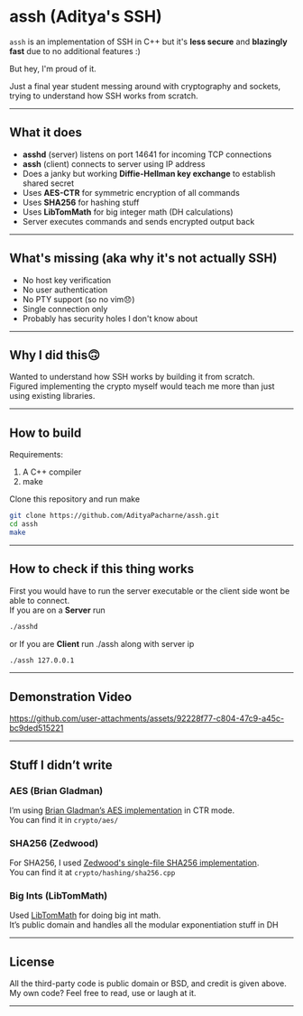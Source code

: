 # assh (Aditya's SSH)

`assh` is an implementation of SSH in C++ 
but it's **less secure** and **blazingly fast** due to no additional features :)

But hey, I'm proud of it.

Just a final year student messing around with cryptography and sockets, trying to understand how SSH works from scratch.

---

## What it does
- **asshd** (server) listens on port 14641 for incoming TCP connections
- **assh** (client) connects to server using IP address
- Does a janky but working **Diffie-Hellman key exchange** to establish shared secret
- Uses **AES-CTR** for symmetric encryption of all commands
- Uses **SHA256** for hashing stuff
- Uses **LibTomMath** for big integer math (DH calculations)
- Server executes commands and sends encrypted output back

---

## What's missing (aka why it's not actually SSH)
- No host key verification
- No user authentication  
- No PTY support (so no vim😞)
- Single connection only
- Probably has security holes I don't know about

---

## Why I did this🙃
Wanted to understand how SSH works by building it from scratch.  
Figured implementing the crypto myself would teach me more than just using existing libraries.

---

## How to build

Requirements:  
1. A C++ compiler
2. make

Clone this repository and run make
```bash
git clone https://github.com/AdityaPacharne/assh.git
cd assh 
make
```

---

## How to check if this thing works

First you would have to run the server executable or the client side wont be able to connect.  
If you are on a **Server** run
```bash
./asshd
```
or
If you are **Client** run ./assh along with server ip
```bash
./assh 127.0.0.1
```

---

## Demonstration Video
https://github.com/user-attachments/assets/92228f77-c804-47c9-a45c-bc9ded515221

---

## Stuff I didn’t write

### AES (Brian Gladman)
I’m using [Brian Gladman’s AES implementation](https://github.com/BrianGladman/aes) in CTR mode.  
You can find it in `crypto/aes/`

### SHA256 (Zedwood)
For SHA256, I used [Zedwood's single-file SHA256 implementation](http://www.zedwood.com/article/cpp-sha256-function).  
You can find it at `crypto/hashing/sha256.cpp`

### Big Ints (LibTomMath)
Used [LibTomMath](https://github.com/libtom/libtommath) for doing big int math.  
It’s public domain and handles all the modular exponentiation stuff in DH

---

## License

All the third-party code is public domain or BSD, and credit is given above.  
My own code? Feel free to read, use or laugh at it.

---

